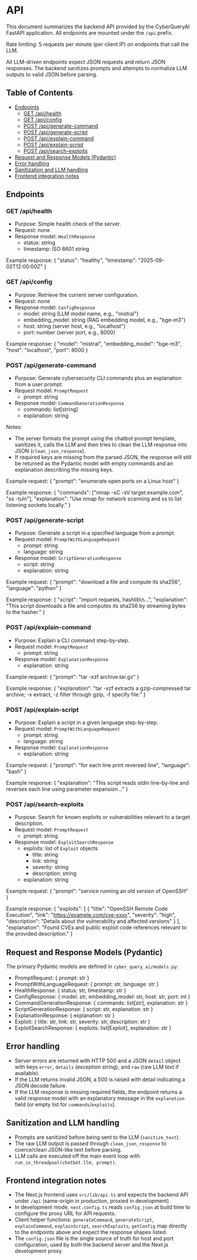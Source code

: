 <!-- omit from toc -->
# API

This document summarizes the backend API provided by the CyberQueryAI FastAPI application. All endpoints are mounted under the `/api` prefix.

Rate limiting: 5 requests per minute (per client IP) on endpoints that call the LLM.

All LLM-driven endpoints expect JSON requests and return JSON responses.
The backend sanitizes prompts and attempts to normalize LLM outputs to valid JSON before parsing.

<!-- omit from toc -->
## Table of Contents
- [Endpoints](#endpoints)
  - [GET /api/health](#get-apihealth)
  - [GET /api/config](#get-apiconfig)
  - [POST /api/generate-command](#post-apigenerate-command)
  - [POST /api/generate-script](#post-apigenerate-script)
  - [POST /api/explain-command](#post-apiexplain-command)
  - [POST /api/explain-script](#post-apiexplain-script)
  - [POST /api/search-exploits](#post-apisearch-exploits)
- [Request and Response Models (Pydantic)](#request-and-response-models-pydantic)
- [Error handling](#error-handling)
- [Sanitization and LLM handling](#sanitization-and-llm-handling)
- [Frontend integration notes](#frontend-integration-notes)


## Endpoints

### GET /api/health

- Purpose: Simple health check of the server.
- Request: none
- Response model: `HealthResponse`
    - status: string
    - timestamp: ISO 8601 string

Example response:
{
    "status": "healthy",
    "timestamp": "2025-09-02T12:00:00Z"
}

### GET /api/config

- Purpose: Retrieve the current server configuration.
- Request: none
- Response model: `ConfigResponse`
    - model: string (LLM model name, e.g., "mistral")
    - embedding_model: string (RAG embedding model, e.g., "bge-m3")
    - host: string (server host, e.g., "localhost")
    - port: number (server port, e.g., 8000)

Example response:
{
    "model": "mistral",
    "embedding_model": "bge-m3",
    "host": "localhost",
    "port": 8000
}

### POST /api/generate-command

- Purpose: Generate cybersecurity CLI commands plus an explanation from a user prompt.
- Request model: `PromptRequest`
    - prompt: string
- Response model: `CommandGenerationResponse`
    - commands: list[string]
    - explanation: string

Notes:
- The server formats the prompt using the chatbot prompt template, sanitizes it, calls the LLM and then tries to clean the LLM response into JSON (`clean_json_response`).
- If required keys are missing from the parsed JSON, the response will still be returned as the Pydantic model with empty commands and an explanation describing the missing keys.

Example request:
{
    "prompt": "enumerate open ports on a Linux host"
}

Example response:
{
    "commands": ["nmap -sC -sV target.example.com", "ss -tuln"],
    "explanation": "Use nmap for network scanning and ss to list listening sockets locally."
}

### POST /api/generate-script

- Purpose: Generate a script in a specified language from a prompt.
- Request model: `PromptWithLanguageRequest`
    - prompt: string
    - language: string
- Response model: `ScriptGenerationResponse`
    - script: string
    - explanation: string

Example request:
{
    "prompt": "download a file and compute its sha256",
    "language": "python"
}

Example response:
{
    "script": "import requests, hashlib\n...",
    "explanation": "This script downloads a file and computes its sha256 by streaming bytes to the hasher."
}

### POST /api/explain-command

- Purpose: Explain a CLI command step-by-step.
- Request model: `PromptRequest`
    - prompt: string
- Response model: `ExplanationResponse`
    - explanation: string

Example request:
{
    "prompt": "tar -xzf archive.tar.gz"
}

Example response:
{
    "explanation": "tar -xzf extracts a gzip-compressed tar archive; -x extract, -z filter through gzip, -f specify file."
}

### POST /api/explain-script

- Purpose: Explain a script in a given language step-by-step.
- Request model: `PromptWithLanguageRequest`
    - prompt: string
    - language: string
- Response model: `ExplanationResponse`
    - explanation: string

Example request:
{
    "prompt": "for each line print reversed line",
    "language": "bash"
}

Example response:
{
    "explanation": "This script reads stdin line-by-line and reverses each line using parameter expansion..."
}

### POST /api/search-exploits

- Purpose: Search for known exploits or vulnerabilities relevant to a target description.
- Request model: `PromptRequest`
    - prompt: string
- Response model: `ExploitSearchResponse`
    - exploits: list of `Exploit` objects
        - title: string
        - link: string
        - severity: string
        - description: string
    - explanation: string

Example request:
{
    "prompt": "service running an old version of OpenSSH"
}

Example response:
{
    "exploits": [
        {
            "title": "OpenSSH Remote Code Execution",
            "link": "https://example.com/cve-xxxx",
            "severity": "high",
            "description": "Details about the vulnerability and affected versions"
        }
    ],
    "explanation": "Found CVEs and public exploit code references relevant to the provided description."
}

## Request and Response Models (Pydantic)

The primary Pydantic models are defined in `cyber_query_ai/models.py`:
- PromptRequest: { prompt: str }
- PromptWithLanguageRequest: { prompt: str, language: str }
- HealthResponse: { status: str, timestamp: str }
- ConfigResponse: { model: str, embedding_model: str, host: str, port: int }
- CommandGenerationResponse: { commands: list[str], explanation: str }
- ScriptGenerationResponse: { script: str, explanation: str }
- ExplanationResponse: { explanation: str }
- Exploit: { title: str, link: str, severity: str, description: str }
- ExploitSearchResponse: { exploits: list[Exploit], explanation: str }

## Error handling

- Server errors are returned with HTTP 500 and a JSON `detail` object with keys `error`, `details` (exception string), and `raw` (raw LLM text if available).
- If the LLM returns invalid JSON, a 500 is raised with detail indicating a JSON decode failure.
- If the LLM response is missing required fields, the endpoint returns a valid response model with an explanatory message in the `explanation` field (or empty list for `commands`/`exploits`).

## Sanitization and LLM handling

- Prompts are sanitized before being sent to the LLM (`sanitize_text`).
- The raw LLM output is passed through `clean_json_response` to coerce/clean JSON-like text before parsing.
- LLM calls are executed off the main event loop with `run_in_threadpool(chatbot.llm, prompt)`.

## Frontend integration notes

- The Next.js frontend uses `src/lib/api.ts` and expects the backend API under `/api` (same-origin in production, proxied in development).
- In development mode, `next.config.ts` reads `config.json` at build time to configure the proxy URL for API requests.
- Client helper functions: `generateCommand`, `generateScript`, `explainCommand`, `explainScript`, `searchExploits`, `getConfig` map directly to the endpoints above and expect the response shapes listed.
- The `config.json` file is the single source of truth for host and port configuration, used by both the backend server and the Next.js development proxy.
